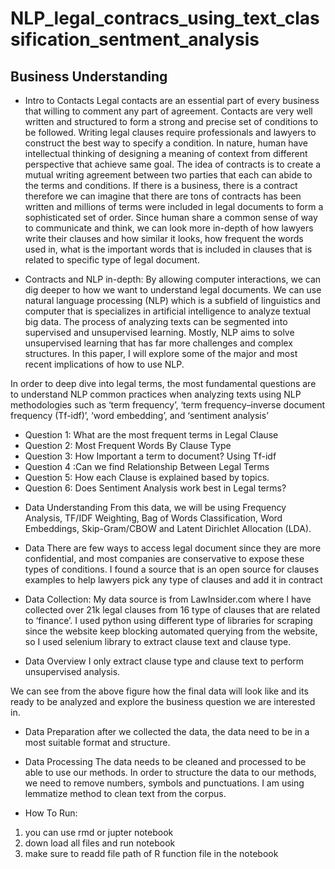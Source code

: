 # NLP_legal_contracs_using_text_classification_sentment_analysis

## Business Understanding
- Intro to Contacts
Legal contacts are an essential part of every business that willing to comment any part of agreement. Contacts are very well written and structured to form a strong and precise set of conditions to be followed. Writing legal clauses require professionals and lawyers to construct the best way to specify a condition. In nature, human have intellectual thinking of designing a meaning of context from different perspective that achieve same goal. The idea of contracts is to create a mutual writing agreement between two parties that each can abide to the terms and conditions. If there is a business, there is a contract therefore we can imagine that there are tons of contracts has been written and millions of terms were included in legal documents to form a sophisticated set of order. Since human share a common sense of way to communicate and think, we can look more in-depth of how lawyers write their clauses and how similar it looks, how frequent the words used in, what is the important words that is included in clauses that is related to specific type of legal document.

- Contracts and NLP in-depth:
By allowing computer interactions, we can dig deeper to how we want to understand legal documents. We can use natural language processing (NLP) which is a subfield of linguistics and computer that is specializes in artificial intelligence to analyze textual big data. The process of analyzing texts can be segmented into supervised and unsupervised learning. Mostly, NLP aims to solve unsupervised learning that has far more challenges and complex structures. In this paper, I will explore some of the major and most recent implications of how to use NLP.

In order to deep dive into legal terms, the most fundamental questions are to understand NLP common practices when analyzing texts using NLP methodologies such as ‘term frequency’, ‘term frequency–inverse document frequency (Tf-idf)’, ‘word embedding’, and ‘sentiment analysis’

* Question 1: What are the most frequent terms in Legal Clause
* Question 2: Most Frequent Words By Clause Type
* Question 3: How Important a term to document? Using Tf-idf
* Question 4 :Can we find Relationship Between Legal Terms
* Question 5: How each Clause is explained based by topics.
* Question 6: Does Sentiment Analysis work best in Legal terms?

- Data Understanding
From this data, we will be using Frequency Analysis, TF/IDF Weighting, Bag of Words Classification, Word Embeddings, Skip-Gram/CBOW and Latent Dirichlet Allocation (LDA).

- Data
There are few ways to access legal document since they are more confidential, and most companies are conservative to expose these types of conditions. I found a source that is an open source for clauses examples to help lawyers pick any type of clauses and add it in contract

- Data Collection:
My data source is from LawInsider.com where I have collected over 21k legal clauses from 16 type of clauses that are related to ‘finance’. I used python using different type of libraries for scraping since the website keep blocking automated querying from the website, so I used selenium library to extract clause text and clause type.


- Data Overview
I only extract clause type and clause text to perform unsupervised analysis.


We can see from the above figure how the final data will look like and its ready to be analyzed and explore the business question we are interested in.

- Data Preparation
after we collected the data, the data need to be in a most suitable format and structure.

- Data Processing
The data needs to be cleaned and processed to be able to use our methods. In order to structure the data to our methods, we need to remove numbers, symbols and punctuations. I am using lemmatize method to clean text from the corpus.

- How To Run:
1. you can use rmd or jupter notebook
2. down load all files and run notebook
3. make sure to readd file path of R function file in the notebook